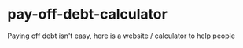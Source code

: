 # pay-off-debt-calculator
Paying off debt isn't easy, here is a website / calculator to help people
